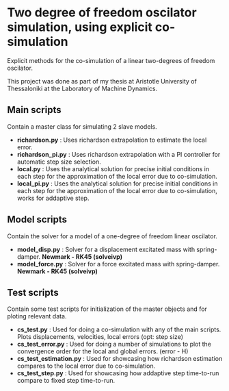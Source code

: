 # Two degree of freedom oscilator simulation, using explicit co-simulation
Explicit methods for the co-simulation of a linear two-degrees of freedom oscilator. 

This project was done as part of my thesis at Aristotle University of Thessaloniki at the Laboratory of Machine Dynamics.

## Main scripts
Contain a master class for simulating 2 slave models.
* **richardson.py** : Uses richardson extrapolation to estimate the local error.
* **richardson_pi.py** : Uses richardson extrapolation with a PI controller for automatic step size selection.
* **local.py** : Uses the analytical solution for precise initial conditions in each step for the approximation of the local error due to co-simulation.
* **local_pi.py** : Uses the analytical solution for precise initial conditions in each step for the approximation of the local error due to co-simulation, works for addaptive step.

## Model scripts
Contain the solver for a model of a one-degree of freedom linear oscilator.
* **model_disp.py** : Solver for a displacement excitated mass with spring-damper. **Newmark - RK45 (solveivp)**
* **model_force.py** : Solver for a force excitated mass with spring-damper. **Newmark - RK45 (solveivp)**

## Test scripts
Contain some test scripts for initialization of the master objects and for ploting relevant data.
* **cs_test.py** : Used for doing a co-simulation with any of the main scripts. Plots displacements, velocities, local errors (opt: step size)
* **cs_test_error.py** : Used for doing a number of simulations to plot the convergence order for the local and global errors. (error - H)
* **cs_test_estimation.py** : Used for showcasing how richardson estimation compares to the local error due to co-simulation.
* **cs_test_step.py** : Used for showcasing how addaptive step time-to-run compare to fixed step time-to-run.
